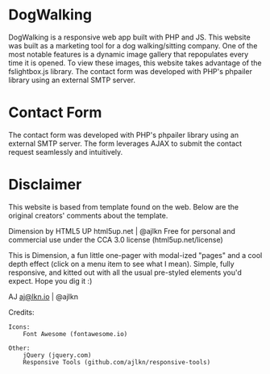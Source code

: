 # DogWalking

DogWalking is a responsive web app built with PHP and JS. This website was built as a marketing tool for a dog walking/sitting company. One of the most notable features is a dynamic image gallery that repopulates every time it is opened. To view these images, this website takes advantage of the fslightbox.js library. The contact form was developed with PHP's phpailer library using an external SMTP server.

# Contact Form
The contact form was developed with PHP's phpailer library using an external SMTP server. The form leverages AJAX to submit the contact request seamlessly and intuitively.

# Disclaimer
This website is based from template found on the web. Below are the original creators' comments about the template.

Dimension by HTML5 UP
html5up.net | @ajlkn
Free for personal and commercial use under the CCA 3.0 license (html5up.net/license)


This is Dimension, a fun little one-pager with modal-ized "pages"
and a cool depth effect (click on a menu item to see what I mean). Simple, fully
responsive, and kitted out with all the usual pre-styled elements you'd expect.
Hope you dig it :)

AJ
aj@lkn.io | @ajlkn


Credits:

	Icons:
		Font Awesome (fontawesome.io)

	Other:
		jQuery (jquery.com)
		Responsive Tools (github.com/ajlkn/responsive-tools)